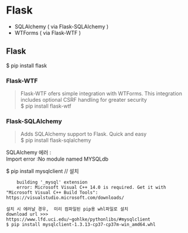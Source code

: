 # Flask
* SQLAlchemy ( via Flask-SQLAlchemy )
* WTForms ( via Flask-WTF )

## Flask
$ pip install flask

### Flask-WTF
>Flask-WTF ofers simple integration with WTForms. This integration includes optional CSRF handling for greater security  
$ pip install flask-wtf  

### Flask-SQLAlchemy 
>Adds SQLAlchemy support to Flask. Quick and easy  
$ pip install flask-sqlalchemy

SQLAlchemy 에러 :  
Import error :No module named MYSQLdb
  
$ pip install mysqlclient  // 설치

```error
    building '_mysql' extension
    error: Microsoft Visual C++ 14.0 is required. Get it with "Microsoft Visual C++ Build Tools": https://visualstudio.microsoft.com/downloads/
    
설치 시 에러날 경우,  미리 컴파일된 pip용 whl파일로 설치
download url >>>  https://www.lfd.uci.edu/~gohlke/pythonlibs/#mysqlclient
$ pip install mysqlclient-1.3.13-cp37-cp37m-win_amd64.whl
    
```
